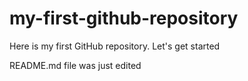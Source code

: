 # my-first-github-repository
Here is my first GitHub repository. Let's get started

README.md file was just edited
